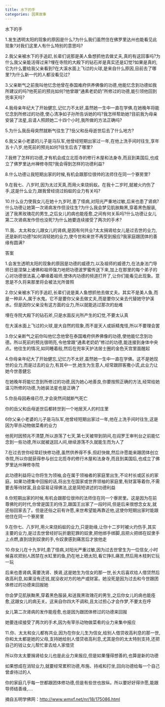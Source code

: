 ```yaml
---
title: 水下的手
categories: 因果故事
---
```


	   
水下的手

1.发生透明太阳的现象的原因是什么?为什么我们虽然住在佛罗里达州也能看见此现象?对我们这里人有什么特别的意思吗?

2.我父亲被水下的手追赶,长辈们说那是美人鱼想抓他去做丈夫,真的有这回事吗?为什么我父亲能活得过来?埋在寺院的大殿下的钻石斧是真实还是幻觉?如果是真的,它为什么要给我父亲看到?在大溪水面上飞过的火球,是来自什么原因,目前去了哪里?为什么新一代的人都没看见过?

3.父亲断气之前我叫他忆念他曾在泰国难府供养佛像的功德,他能忆念到功德如我所建议的吗?他死前的预兆如何?他曾跟“通素老奶奶”所修过的功德,能引领他回到兜率天吗?

4.我母亲年纪大了开始健忘,记忆力不太好,虽然她一生中一直在学佛,在她晚年将能忆念到所修过的功德,使心清净如子孙所告诉她的吗?我怎样帮助她?目前我为母亲安装了法星,且请人照顾她二十四个小时,我所做的方法正确吗?

5.为什么我岳母突然就断气往生了?岳父和岳母逝世后去了什么地方?

6.我父亲小老婆的儿子是马队军,他曾经短期出家过一年,在他上洗手间时往生,享年五十八岁,他死前的预兆如何?往生后去了哪里?

7.我修了怎样的功德,才有机会成立北揽寺的修行木屋和法身寺,而且到美国后,也成立了佛罗里达州禅修寺院?我会得到怎样的功德利益?

8.什么功德让我短期出家的时候,有机会跟那位很帅的法师住在同一个寮房里?

9.在我七、八岁时,因为太过天真,而用火来烧蚂蚁。在我十二岁时,就被火灼伤了手,这是什么业力,跟我曾经烧过蚂蚁的业力有关吗?

10.什么业力使我女儿在她十九岁时,患了怪病,对阳光严重地过敏,后来也患了肾病?什么功德让她第一次肾病发作但没往生?为什么我会梦见肌肤黝黑,穿着黑色服装,送了我黑玫瑰花的男生,之后女儿的病也能痊愈,之间有何关系吗?什么功德让女儿第二次肾病发作但也没死?为什么她要连续接受了两次的手术?

11.我、太太和女儿跟女儿的肾病,是因有何共业?太太捐肾给女儿是过去世的业力,还是新的功德?如何消轻她的业力,使今世和来世不再受到报应?我家庭跟团体的善缘有圆满?

答案

1.会发生透明太阳的现象的原因是功德的威德力,以及祖师的威德力,在法身法门导师日是涅槃上诸佛和祖师强力地把功德波罗蜜传送下来,加上在那里的每个弟子的心对功德很法喜,心攀缘着祖师,使体内功德的频道打开了,让你们能看见此现象。意思是不久将来那里将会被法光所普照

2.你父亲被水下的手追赶,长辈们说是美人鱼想抓他去做丈夫。其实不是美人鱼,而是一种非人,属于水鬼。它不是要你父亲去做丈夫,而是要你父亲去代替她守护溪水。但是因你父亲没有这方面的业力,所以就能逃过那次的劫难

埋在寺院大殿下的钻石斧,只是水面反光所产生的幻觉,不要太认真

在大溪水面上飞过的火球,是大自然的现象,而不是天人或妖精鬼怪,所以不要理会罢

3.你父亲断气之前你叫他忆念他曾在泰国难府供养佛像的功德,使他能忆念到功德。所以死前的预兆很明亮,令他曾跟“通素老奶奶”修过的功德,能连接到身体中央点。他往生的情况,如同睡着般,然后在兜率天护法居士圈的金色天宫里面醒起

4.你母亲年纪大了开始健忘,记忆力不太好,虽然她一生中一直在学佛。这不是她现世的业力,而是过去的业力,有其中一世,她生为生意人,经常跟顾客撒小谎,此业力让她今世患健忘

在她晚年将能忆念到所修过的功德,因为她心地善良,你要按照正确的方法,经常给她温习所修的功德,为她装法星也是正确了

5.你岳母因寿缘已尽,才会突然间就断气死亡

你的岳父和岳母逝世后都转世到一个地居天人的村庄里

6你父亲小老婆的儿子是马队军,他曾经短期出家过一年,他在上洗手间时往生,这是因为宰杀动物做菜肴的业力

他死时因预兆不清楚,所以游荡了七天,第七天被带到阴间,在阎罗王审判台之前能忆念到一些功德,所以就被送回人间,继续游荡不久就能生而为人了

7.在过去世你经常赶快修功德,虽然供养得不多,但赶快做,然后许愿能来跟团体创立寺院,所以你就获得参与创立北揽寺的修行木屋和法身寺,而且到美国后,也成立了佛罗里达州禅修寺院

此功德利益将让你将生为领袖,会在属于领袖者的家庭里出生,不论村长或区长的家庭。如果功德集中回报的话,将出生在国家或世界领袖的家庭里,有财富等着你,不需要去等待财富,且会容易证得佛法,这是简短讲述的功德利益

8.你短期出家的时候,有机会跟那位很帅的法师住在同一个寮房里。这是因为在前尊佛陀的时代,你曾是国王的侍卫,跟国王出家了一段时间,但是后来很想念女友,就还俗回家去了。但是还俗之前有许愿,来世希望能再靠近他,这使你短期出家时能跟他住在同一个寮房里

9.在你七、八岁时,用火来烧蚂蚁的业力,只是助缘,让你十二岁时被火灼伤手,其实主要的业力,是过去世曾经好玩折磨犯罪的奴隶,把他绑手绑脚,且把火把绑在奴隶手上点燃,直到烧到奴隶的手,令奴隶感到痛苦后才放他走

10.你女儿在十九岁时,患了怪病,对阳光严重过敏,因为过去世曾生为一位信女,小时候喜欢把别人困禁在水缸里的鱼,扔在地上晒太阳,看它挣扎痛苦,然后用木枝刺它玩一玩

后来也患肾病,需要洗肾、换肾,这是她生为信女的那一世,长大后喜欢给人借贷然后收高利息,如果没有还钱,就没收对方的地产或财富。她没死是因为过去和今世跟团体修过的功德来回报她

你会梦见肌肤黝黑,穿着黑色服装,和送我黑玫瑰花的男生,之后你女儿的病也能痊愈,这跟女儿的病无关。这来自你四大不调和,且太过担心才会作梦,不要太在呼

女儿第二次肾病的发作能痊愈,也是因为跟团体修过的功德来回报

她要连续接受了两次的手术,因为有宰杀动物做菜肴的业力来集中报应

11.你、太太和女儿都有共业,因为在你女儿生为信女,给别人借贷收高利息的那一世,你和太太都是她的父母,支持她给别人借贷收高利息,尤其是你的太太特别支持,还把自己的钱让女儿帮忙拿去给人家借贷

所以你太太要捐肾给女儿也是此业力来报应,但是如果懂得想善的,也算是新的功德

如果想成在消轻业力,就要经常累积功德,布施、持戒和打坐,回向功德给每一个自己曾虐待过的人

你的家庭几乎每一世都跟团体修功德,但是有些世也放纵。所以要好好得许愿,能跟导师结善缘,....

摘自五明学佛网：http://www.wmxf.net/nr/18/175086.html